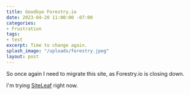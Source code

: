 ```yaml
---
title: Goodbye Forestry.io
date: 2023-04-20 11:00:00 -07:00
categories:
- Frustration
tags:
- test
excerpt: Time to change again.
splash_image: "/uploads/forestry.jpeg"
layout: post
---
```


So once again I need to migrate this site, as Forestry.io is closing down.

I'm trying [SiteLeaf](https://www.siteleaf.com/) right now.